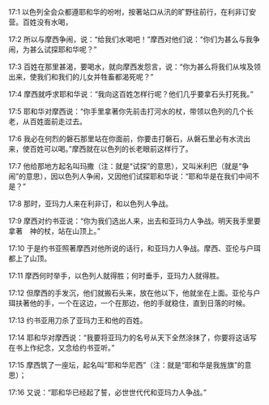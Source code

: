 <a id="1"></a>17:1  以色列全会众都遵耶和华的吩咐，按著站口从汛的旷野往前行，在利非订安营。百姓没有水喝，  

<a id="2"></a>17:2  所以与摩西争闹，说：“给我们水喝吧！”摩西对他们说：“你们为甚么与我争闹，为甚么试探耶和华呢？”  

<a id="3"></a>17:3  百姓在那里甚渴，要喝水，就向摩西发怨言，说：“你为甚么将我们从埃及领出来，使我们和我们的儿女并牲畜都渴死呢？”  

<a id="4"></a>17:4  摩西就呼求耶和华说：“我向这百姓怎样行呢？他们几乎要拿石头打死我。”  

<a id="5"></a>17:5  耶和华对摩西说：“你手里拿著你先前击打河水的杖，带领以色列的几个长老，从百姓面前走过去。  

<a id="6"></a>17:6  我必在何烈的磐石那里站在你面前，你要击打磐石，从磐石里必有水流出来，使百姓可以喝。”摩西就在以色列的长老眼前这样行了。  

<a id="7"></a>17:7  他给那地方起名叫玛撒（注：就是“试探”的意思），又叫米利巴（就是“争闹”的意思），因以色列人争闹，又因他们试探耶和华说：“耶和华是在我们中间不是？”  

<a id="8"></a>17:8  那时，亚玛力人来在利非订，和以色列人争战。  

<a id="9"></a>17:9  摩西对约书亚说：“你为我们选出人来，出去和亚玛力人争战。明天我手里要拿著　神的杖，站在山顶上。”  

<a id="10"></a>17:10  于是约书亚照著摩西对他所说的话行，和亚玛力人争战。摩西、亚伦与户珥都上了山顶。  

<a id="11"></a>17:11  摩西何时举手，以色列人就得胜；何时垂手，亚玛力人就得胜。  

<a id="12"></a>17:12  但摩西的手发沉，他们就搬石头来，放在他以下，他就坐在上面。亚伦与户珥扶著他的手，一个在这边，一个在那边，他的手就稳住，直到日落的时候。  

<a id="13"></a>17:13  约书亚用刀杀了亚玛力王和他的百姓。  

<a id="14"></a>17:14  耶和华对摩西说：“我要将亚玛力的名号从天下全然涂抹了，你要将这话写在书上作纪念，又念给约书亚听。”  

<a id="15"></a>17:15  摩西筑了一座坛，起名叫“耶和华尼西”（注：就是“耶和华是我旌旗”的意思）；  

<a id="16"></a>17:16  又说：“耶和华已经起了誓，必世世代代和亚玛力人争战。”  

